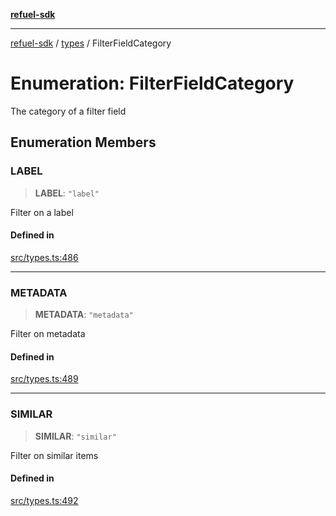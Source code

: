 [**refuel-sdk**](../../README.md)

***

[refuel-sdk](../../modules.md) / [types](../README.md) / FilterFieldCategory

# Enumeration: FilterFieldCategory

The category of a filter field

## Enumeration Members

### LABEL

> **LABEL**: `"label"`

Filter on a label

#### Defined in

[src/types.ts:486](https://github.com/refuel-ai/refuel-sdk/blob/1b12f0442d5e4e331bc7d9e4f1f5828e99232382/src/types.ts#L486)

***

### METADATA

> **METADATA**: `"metadata"`

Filter on metadata

#### Defined in

[src/types.ts:489](https://github.com/refuel-ai/refuel-sdk/blob/1b12f0442d5e4e331bc7d9e4f1f5828e99232382/src/types.ts#L489)

***

### SIMILAR

> **SIMILAR**: `"similar"`

Filter on similar items

#### Defined in

[src/types.ts:492](https://github.com/refuel-ai/refuel-sdk/blob/1b12f0442d5e4e331bc7d9e4f1f5828e99232382/src/types.ts#L492)

